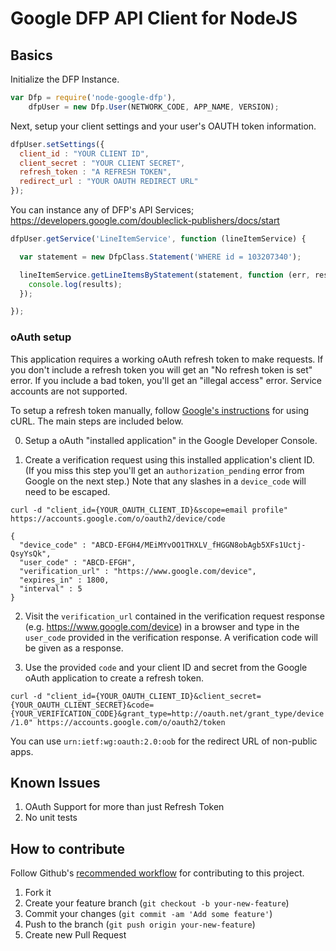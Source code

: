 # Google DFP API Client for NodeJS

## Basics

Initialize the DFP Instance.

```JavaScript
var Dfp = require('node-google-dfp'),
    dfpUser = new Dfp.User(NETWORK_CODE, APP_NAME, VERSION);
```

Next, setup your client settings and your user's OAUTH token information.

```JavaScript
dfpUser.setSettings({
  client_id : "YOUR CLIENT ID",
  client_secret : "YOUR CLIENT SECRET",
  refresh_token : "A REFRESH TOKEN",
  redirect_url : "YOUR OAUTH REDIRECT URL"
});
```

You can instance any of DFP's API Services; https://developers.google.com/doubleclick-publishers/docs/start


```JavaScript
dfpUser.getService('LineItemService', function (lineItemService) {

  var statement = new DfpClass.Statement('WHERE id = 103207340');

  lineItemService.getLineItemsByStatement(statement, function (err, results) {
    console.log(results);
  });

});
```

### oAuth setup

This application requires a working oAuth refresh token to make requests. If you don't include a refresh token you will get an "No refresh token is set" error. If you include a bad token, you'll get an "illegal access" error. Service accounts are not supported.

To setup a refresh token manually, follow [Google's instructions](https://developers.google.com/accounts/docs/OAuth2ForDevices#obtainingatoken) for using cURL. The main steps are included below.

0. Setup a oAuth "installed application" in the Google Developer Console.

1. Create a verification request using this installed application's client ID. (If you miss this step you'll get an `authorization_pending` error from Google on the next step.) Note that any slashes in a `device_code` will need to be escaped.

```curl -d "client_id={YOUR_OAUTH_CLIENT_ID}&scope=email profile" https://accounts.google.com/o/oauth2/device/code```
    
    {
      "device_code" : "ABCD-EFGH4/MEiMYvOO1THXLV_fHGGN8obAgb5XFs1Uctj-QsyYsQk",
      "user_code" : "ABCD-EFGH",
      "verification_url" : "https://www.google.com/device",
      "expires_in" : 1800,
      "interval" : 5
    }
    

2. Visit the `verification_url` contained in the verification request response (e.g. https://www.google.com/device) in a browser and type in the `user_code` provided in the verification response. A verification code will be given as a response.

3. Use the provided `code` and your client ID and secret from the Google oAuth application to create a refresh token.

```curl -d "client_id={YOUR_OAUTH_CLIENT_ID}&client_secret={YOUR_OAUTH_CLIENT_SECRET}&code={YOUR_VERIFICATION_CODE}&grant_type=http://oauth.net/grant_type/device/1.0" https://accounts.google.com/o/oauth2/token```

You can use `urn:ietf:wg:oauth:2.0:oob` for the redirect URL of non-public apps.

Known Issues
------------

1. OAuth Support for more than just Refresh Token
2. No unit tests


How to contribute
-----------

Follow Github's [recommended workflow](https://help.github.com/articles/fork-a-repo) for contributing to this project.

1. Fork it
2. Create your feature branch (`git checkout -b your-new-feature`)
3. Commit your changes (`git commit -am 'Add some feature'`)
4. Push to the branch (`git push origin your-new-feature`)
5. Create new Pull Request

